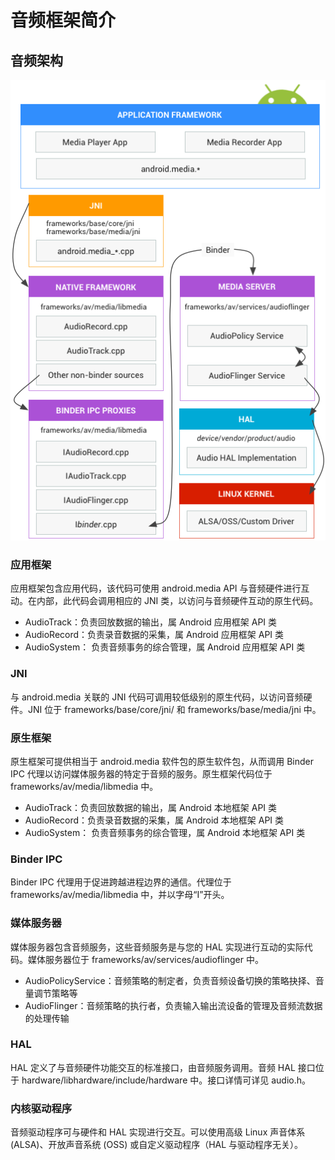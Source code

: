 # 音频框架简介

## 音频架构

![音频框架](images/ape_fwk_audio.png)

### 应用框架

应用框架包含应用代码，该代码可使用 android.media API 与音频硬件进行互动。在内部，此代码会调用相应的 JNI 类，以访问与音频硬件互动的原生代码。

- AudioTrack：负责回放数据的输出，属 Android 应用框架 API 类
- AudioRecord：负责录音数据的采集，属 Android 应用框架 API 类
- AudioSystem： 负责音频事务的综合管理，属 Android 应用框架 API 类

### JNI

与 android.media 关联的 JNI 代码可调用较低级别的原生代码，以访问音频硬件。JNI 位于 frameworks/base/core/jni/ 和 frameworks/base/media/jni 中。

### 原生框架

原生框架可提供相当于 android.media 软件包的原生软件包，从而调用 Binder IPC 代理以访问媒体服务器的特定于音频的服务。原生框架代码位于 frameworks/av/media/libmedia 中。

- AudioTrack：负责回放数据的输出，属 Android 本地框架 API 类
- AudioRecord：负责录音数据的采集，属 Android 本地框架 API 类
- AudioSystem： 负责音频事务的综合管理，属 Android 本地框架 API 类

### Binder IPC

Binder IPC 代理用于促进跨越进程边界的通信。代理位于 frameworks/av/media/libmedia 中，并以字母“I”开头。

### 媒体服务器

媒体服务器包含音频服务，这些音频服务是与您的 HAL 实现进行互动的实际代码。媒体服务器位于 frameworks/av/services/audioflinger 中。

- AudioPolicyService：音频策略的制定者，负责音频设备切换的策略抉择、音量调节策略等
- AudioFlinger：音频策略的执行者，负责输入输出流设备的管理及音频流数据的处理传输

### HAL

HAL 定义了与音频硬件功能交互的标准接口，由音频服务调用。音频 HAL 接口位于 hardware/libhardware/include/hardware 中。接口详情可详见 audio.h。

### 内核驱动程序

音频驱动程序可与硬件和 HAL 实现进行交互。可以使用高级 Linux 声音体系 (ALSA)、开放声音系统 (OSS) 或自定义驱动程序（HAL 与驱动程序无关）。

